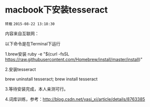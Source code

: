 # macbook下安装tesseract

`转载` `2015-08-22 13:18:30`

内容来自互联网：

以下命令是在Terminal下运行

1.brew安装 ruby -e "$(curl -fsSL https://raw.githubusercontent.com/Homebrew/install/master/install)" 

2.安装tesseract 

brew uninstall tesseract; brew install tesseract

3.等待安装完成，本人亲测可行。

4.词库训练，参考：http://blog.csdn.net/yasi_xi/article/details/8763385

